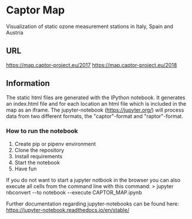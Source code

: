 # Captor Map

Visualization of static ozone measurement stations in Italy, Spain and Austria

## URL
https://map.captor-project.eu/2017
https://map.captor-project.eu/2018

## Information
The static html files are generated with the IPython notebook. It generates an index.html file and for each location an html file which is included in the map as an iframe. The jupyter-notebook (https://jupyter.org/) will process data from two different formats, the "captor"-format and "raptor"-format.

### How to run the notebook
1. Create pip or pipenv environment
2. Clone the repository
3. Install requirements
4. Start the notebook
5. Have fun

If you do not want to start a jupyter notbook in the browser you can also execute all cells from the command line with this command:
    > jupyter nbconvert --to notebook --execute CAPTOR_MAP.ipynb

Further documentation regarding jupyter-notebooks can be found here:
https://jupyter-notebook.readthedocs.io/en/stable/
